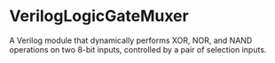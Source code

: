 # VerilogLogicGateMuxer
A Verilog module that dynamically performs XOR, NOR, and NAND operations on two 8-bit inputs, controlled by a pair of selection inputs. 
